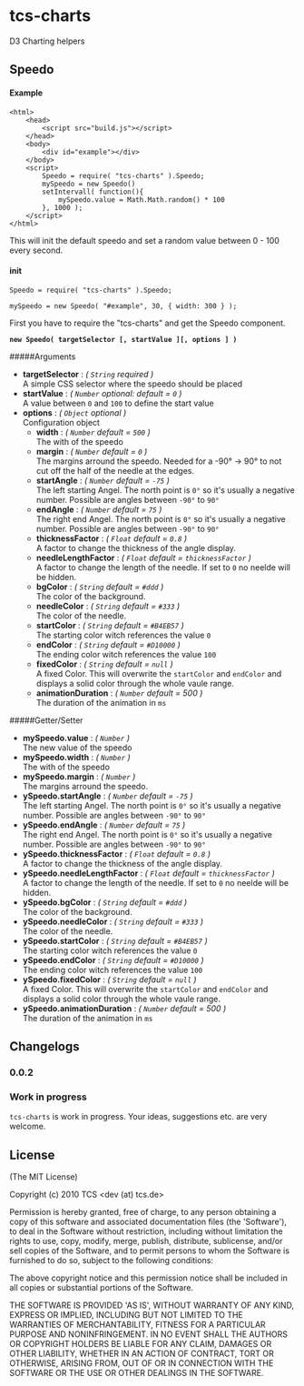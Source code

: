 tcs-charts
==========

D3 Charting helpers

## Speedo

#### Example

```
<html>
	<head>
		<script src="build.js"></script>
	</head>
	<body>
		<div id="example"></div>
	</body>
	<script>
		Speedo = require( "tcs-charts" ).Speedo;
		mySpeedo = new Speedo()
		setIntervall( function(){
			mySpeedo.value = Math.Math.random() * 100
		}, 1000 );		
	</script>
</html>
```

This will init the default speedo and set a random value between 0 - 100 every second.


#### init

```
Speedo = require( "tcs-charts" ).Speedo;

mySpeedo = new Speedo( "#example", 30, { width: 300 } );
```

First you have to require the "tcs-charts" and get the Speedo component.

**`new Speedo( targetSelector [, startValue ][, options ] )`**

#####Arguments

- **targetSelector** : *( `String` required )*  
A simple CSS selector where the speedo should be placed
- **startValue** : *( `Number` optional: default = `0` )*  
A value between `0` and `100` to define the start value
- **options** : *( `Object` optional )*  
Configuration object
  - **width** : *( `Number` default = `500` )*  
The with of the speedo
  - **margin** : *( `Number` default = `0` )*  
The margins arround the speedo. Needed for a -90° -> 90° to not cut off the half of the needle at the edges.
  - **startAngle** : *( `Number` default = `-75` )*  
The left starting Angel. The north point is `0°` so it's usually a negative number. Possible are angles between `-90°` to `90°` 
  - **endAngle** : *( `Number` default = `75` )*  
The right end Angel. The north point is `0°` so it's usually a negative number. Possible are angles between `-90°` to `90°` 
  - **thicknessFactor** : *( `Float` default = `0.8` )*  
A factor to change the thickness of the angle display.
  - **needleLengthFactor** : *( `Float` default = `thicknessFactor` )*  
A factor to change the length of the needle. If set to `0` no neelde will be hidden. 
  - **bgColor** : *( `String` default = `#ddd` )*  
The color of the background.
  - **needleColor** : *( `String` default = `#333` )*  
The color of the needle. 
  - **startColor** : *( `String` default = `#B4EB57` )*  
The starting color witch references the value `0`
  - **endColor** : *( `String` default = `#D10000` )*  
The ending color witch references the value `100`
  - **fixedColor** : *( `String` default = `null` )*  
A fixed Color. This will overwrite the `startColor` and `endColor` and displays a solid color through the whole vaule range.
  - **animationDuration** : *( `Number` default = 500 )*  
The duration of the animation in `ms`

#####Getter/Setter

- **mySpeedo.value** : *( `Number` )*  
The new value of the speedo
- **mySpeedo.width** : *( `Number` )*  
The with of the speedo
- **mySpeedo.margin** : *( `Number` )*  
The margins arround the speedo.
- **ySpeedo.startAngle** : *( `Number` default = `-75` )*  
The left starting Angel. The north point is `0°` so it's usually a negative number. Possible are angles between `-90°` to `90°` 
- **ySpeedo.endAngle** : *( `Number` default = `75` )*  
The right end Angel. The north point is `0°` so it's usually a negative number. Possible are angles between `-90°` to `90°` 
- **ySpeedo.thicknessFactor** : *( `Float` default = `0.8` )*  
A factor to change the thickness of the angle display.
- **ySpeedo.needleLengthFactor** : *( `Float` default = `thicknessFactor` )*  
A factor to change the length of the needle. If set to `0` no neelde will be hidden. 
- **ySpeedo.bgColor** : *( `String` default = `#ddd` )*  
The color of the background.
- **ySpeedo.needleColor** : *( `String` default = `#333` )*  
The color of the needle. 
- **ySpeedo.startColor** : *( `String` default = `#B4EB57` )*  
The starting color witch references the value `0`
- **ySpeedo.endColor** : *( `String` default = `#D10000` )*  
The ending color witch references the value `100`
- **ySpeedo.fixedColor** : *( `String` default = `null` )*  
A fixed Color. This will overwrite the `startColor` and `endColor` and displays a solid color through the whole vaule range.
- **ySpeedo.animationDuration** : *( `Number` default = 500 )*  
The duration of the animation in `ms`

## Changelogs

### 0.0.2



### Work in progress

`tcs-charts` is work in progress. Your ideas, suggestions etc. are very welcome.

## License 

(The MIT License)

Copyright (c) 2010 TCS &lt;dev (at) tcs.de&gt;

Permission is hereby granted, free of charge, to any person obtaining
a copy of this software and associated documentation files (the
'Software'), to deal in the Software without restriction, including
without limitation the rights to use, copy, modify, merge, publish,
distribute, sublicense, and/or sell copies of the Software, and to
permit persons to whom the Software is furnished to do so, subject to
the following conditions:

The above copyright notice and this permission notice shall be
included in all copies or substantial portions of the Software.

THE SOFTWARE IS PROVIDED 'AS IS', WITHOUT WARRANTY OF ANY KIND,
EXPRESS OR IMPLIED, INCLUDING BUT NOT LIMITED TO THE WARRANTIES OF
MERCHANTABILITY, FITNESS FOR A PARTICULAR PURPOSE AND NONINFRINGEMENT.
IN NO EVENT SHALL THE AUTHORS OR COPYRIGHT HOLDERS BE LIABLE FOR ANY
CLAIM, DAMAGES OR OTHER LIABILITY, WHETHER IN AN ACTION OF CONTRACT,
TORT OR OTHERWISE, ARISING FROM, OUT OF OR IN CONNECTION WITH THE
SOFTWARE OR THE USE OR OTHER DEALINGS IN THE SOFTWARE.